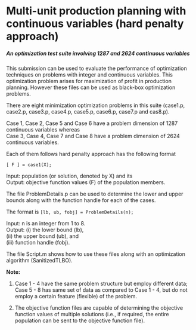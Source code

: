 # Multi-unit production planning with continuous variables (hard penalty approach) 
##### An optimization test suite involving 1287 and 2624 continuous variables

This submission can be used to evaluate the performance of optimization techniques on problems with integer and continuous variables. This optimization problem arises for maximization of profit in production planning. However these files can be used as black-box optimization problems.

There are eight minimization optimization problems in this suite (case1.p, case2.p, case3.p, case4.p, case5.p, case6.p, case7.p and cas8.p). 

Case 1, Case 2, Case 5 and Case 6 have a problem dimension of 1287 continuous variables whereas  
Case 3, Case 4, Case 7 and Case 8 have a problem dimension of 2624 continuous variables.

Each of them follows hard penalty approach has the following format
```
[ F ] = case1(X);
```
Input: population (or solution, denoted by X) and its <br>
Output: objective function values (F)  of the population members.

The file ProblemDetails.p can be used to determine the lower and upper bounds along with the function handle for each of the cases.

The format is `[lb, ub, fobj] = ProblemDetails(n);`

Input: n is an integer from 1 to 8. <br>
Output: (i) the lower bound (lb), <br>
(ii) the upper bound (ub), and <br>
(iii) function handle (fobj).

The file Script.m shows how to use these files along with an optimization algorithm (SanitizedTLBO).


**Note:** <br>
  1. Case 1 - 4 have the same problem structure but employ different data; Case 5 - 8 has same set of data as compared to Case 1 - 4, but do not employ a certain feature (flexible) of the problem.

  2. The objective function files are capable of determining the objective function values of multiple solutions (i.e., if required, the entire population can be sent to the objective function file).
